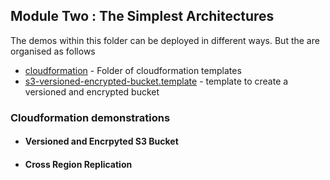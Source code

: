 ## Module Two : The Simplest Architectures

The demos within this folder can be deployed in different ways. But the are organised as follows

* [cloudformation](cloudformation) - Folder of cloudformation templates
* [s3-versioned-encrypted-bucket.template](cloudformation/s3-versioned-encrypted-bucket.template) - template to create a versioned and encrypted bucket


### Cloudformation demonstrations

* #### Versioned and Encrpyted S3 Bucket


* #### Cross Region Replication
